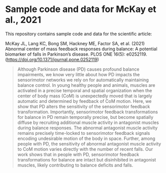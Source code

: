 # Sample code and data for McKay et al., 2021

This repository contains sample code and data for the scientific article:

McKay JL, Lang KC, Bong SM, Hackney ME, Factor SA, et al. (2021)
Abnormal center of mass feedback responses during balance: A potential biomarker of falls in Parkinson’s disease.
PLOS ONE 16(5): e0252119. (https://doi.org/10.1371/journal.pone.0252119)

> Although Parkinson disease (PD) causes profound balance impairments, we know very little about how PD impacts the sensorimotor networks we rely on for automatically maintaining balance control. In young healthy people and animals, muscles are activated in a precise temporal and spatial organization when the center of body mass (CoM) is unexpectedly moved that is largely automatic and determined by feedback of CoM motion. Here, we show that PD alters the sensitivity of the sensorimotor feedback transformation. Importantly, sensorimotor feedback transformations for balance in PD remain temporally precise, but become spatially diffuse by recruiting additional muscle activity in antagonist muscles during balance responses. The abnormal antagonist muscle activity remains precisely time-locked to sensorimotor feedback signals encoding undesirable motion of the body in space. Further, among people with PD, the sensitivity of abnormal antagonist muscle activity to CoM motion varies directly with the number of recent falls. Our work shows that in people with PD, sensorimotor feedback transformations for balance are intact but disinhibited in antagonist muscles, likely contributing to balance deficits and falls.
